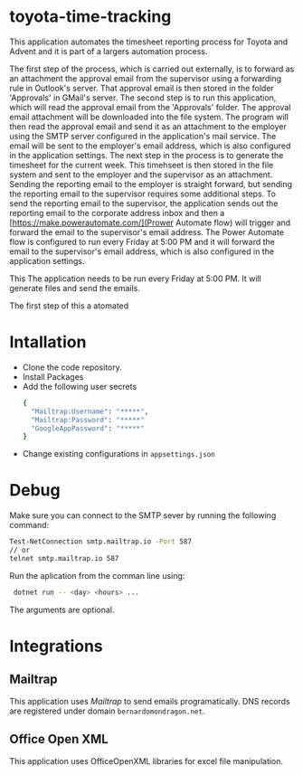 # toyota-time-tracking
This application automates the timesheet reporting process for Toyota and Advent and it is part of a largers automation process. 

The first step of the process, which is carried out externally, is to forward as an attachment the approval email from the supervisor using a forwarding rule in Outlook's server. That approval email is then stored in the folder 'Approvals' in GMail's server.
The second step is to run this application, which will read the approval email from the 'Approvals' folder. The approval email attachment will be downloaded into the file system.
The program will then read the approval email and send it as an attachment to the employer using the SMTP server configured in the application's mail service. The email will be sent to the employer's email address, which is also configured in the application settings.
The next step in the process is to generate the timesheet for the current week. This timehseet is then stored in the file system and sent to the employer and the supervisor as an attachment.
Sending the reporting email to the employer is straight forward, but sending the reporting email to the supervisor requires some additional steps. 
To send the reporting email to the supervisor, the application sends out the reporting email to the corporate address inbox and then a [https://make.powerautomate.com/](Prower Automate flow) will trigger and forward the email to the supervisor's email address. The Power Automate flow is configured to run every Friday at 5:00 PM and it will forward the email to the supervisor's email address, which is also configured in the application settings.

This The application needs to be run every Friday at 5:00 PM. It will generate files and send the emails. 

The first step of this a atomated 

# Intallation
- Clone the code repository.
- Install Packages
- Add the following user secrets
	```bash
	{
	  "Mailtrap:Username": "*****",
	  "Mailtrap:Password": "*****"
	  "GoogleAppPassword": "*****"
	}
	```
- Change existing configurations in `appsettings.json`

# Debug

Make sure you can connect to the SMTP sever by running the following command:
```bash
Test-NetConnection smtp.mailtrap.io -Port 587
// or
telnet smtp.mailtrap.io 587
```

Run the aplication from the comman line using:
```bash
 dotnet run -- <day> <hours> ...
 ```
 The arguments are optional.

# Integrations

## Mailtrap
This application uses *Mailtrap* to send emails programatically.
DNS records are registered under domain `bernardomondragon.net`.

## Office Open XML
This application uses OfficeOpenXML libraries for excel file manipulation.
